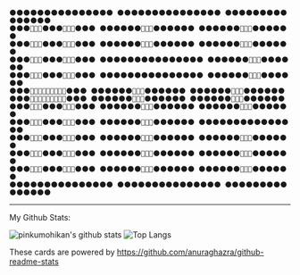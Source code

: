 ```
🌑🌑🌑🌑🌑🌑🌑🌑🌑🌑🌑🌑🌑🌑🌑 🌑🌑🌑🌑🌑🌑🌑🌑🌑🌑🌑🌑🌑🌑🌑 🌑🌑🌑🌑🌑🌑🌑🌑🌑🌑🌑🌑🌑🌑🌑
🌑🌑🌑🤔🤔🤔🌑🌑🌑🤔🤔🤔🌑🌑🌑 🌑🌑🌑🌑🌑🌑🤔🤔🤔🌑🌑🌑🌑🌑🌑 🌑🌑🌑🌑🌑🌑🤔🤔🤔🌑🌑🌑🌑🌑🌑
🌑🌑🌑🤔🤔🤔🌑🌑🌑🤔🤔🤔🌑🌑🌑 🌑🌑🌑🌑🌑🌑🤔🤔🤔🌑🌑🌑🌑🌑🌑 🌑🌑🌑🌑🌑🌑🤔🤔🤔🌑🌑🌑🌑🌑🌑
🌑🌑🌑🤔🤔🤔🌑🌑🌑🤔🤔🤔🌑🌑🌑 🌑🌑🌑🌑🌑🌑🌑🌑🌑🌑🌑🌑🌑🌑🌑 🌑🌑🌑🌑🌑🌑🤔🤔🤔🌑🌑🌑🌑🌑🌑
🌑🌑🌑🤔🤔🤔🌑🌑🌑🤔🤔🤔🌑🌑🌑 🌑🌑🌑🌑🌑🌑🌑🌑🌑🌑🌑🌑🌑🌑🌑 🌑🌑🌑🌑🌑🌑🤔🤔🤔🌑🌑🌑🌑🌑🌑
🌑🌑🌑🤔🤔🤔🤔🤔🤔🤔🤔🤔🌑🌑🌑 🌑🌑🌑🌑🌑🌑🤔🤔🤔🌑🌑🌑🌑🌑🌑 🌑🌑🌑🌑🌑🌑🤔🤔🤔🌑🌑🌑🌑🌑🌑
🌑🌑🌑🤔🤔🤔🤔🤔🤔🤔🤔🤔🌑🌑🌑 🌑🌑🌑🌑🌑🌑🤔🤔🤔🌑🌑🌑🌑🌑🌑 🌑🌑🌑🌑🌑🌑🤔🤔🤔🌑🌑🌑🌑🌑🌑
🌑🌑🌑🤔🤔🤔🌑🌑🌑🤔🤔🤔🌑🌑🌑 🌑🌑🌑🌑🌑🌑🤔🤔🤔🌑🌑🌑🌑🌑🌑 🌑🌑🌑🌑🌑🌑🤔🤔🤔🌑🌑🌑🌑🌑🌑
🌑🌑🌑🤔🤔🤔🌑🌑🌑🤔🤔🤔🌑🌑🌑 🌑🌑🌑🌑🌑🌑🤔🤔🤔🌑🌑🌑🌑🌑🌑 🌑🌑🌑🌑🌑🌑🌑🌑🌑🌑🌑🌑🌑🌑🌑
🌑🌑🌑🤔🤔🤔🌑🌑🌑🤔🤔🤔🌑🌑🌑 🌑🌑🌑🌑🌑🌑🤔🤔🤔🌑🌑🌑🌑🌑🌑 🌑🌑🌑🌑🌑🌑🤔🤔🤔🌑🌑🌑🌑🌑🌑
🌑🌑🌑🤔🤔🤔🌑🌑🌑🤔🤔🤔🌑🌑🌑 🌑🌑🌑🌑🌑🌑🤔🤔🤔🌑🌑🌑🌑🌑🌑 🌑🌑🌑🌑🌑🌑🤔🤔🤔🌑🌑🌑🌑🌑🌑
🌑🌑🌑🤔🤔🤔🌑🌑🌑🤔🤔🤔🌑🌑🌑 🌑🌑🌑🌑🌑🌑🤔🤔🤔🌑🌑🌑🌑🌑🌑 🌑🌑🌑🌑🌑🌑🤔🤔🤔🌑🌑🌑🌑🌑🌑
🌑🌑🌑🌑🌑🌑🌑🌑🌑🌑🌑🌑🌑🌑🌑 🌑🌑🌑🌑🌑🌑🌑🌑🌑🌑🌑🌑🌑🌑🌑 🌑🌑🌑🌑🌑🌑🌑🌑🌑🌑🌑🌑🌑🌑🌑
```
---

My Github Stats:

![pinkumohikan's github stats](https://github-readme-stats.vercel.app/api?username=saezurucrow&count_private=true&show_icons=true&theme=buefy)
![Top Langs](https://github-readme-stats.vercel.app/api/top-langs/?username=saezurucrow&theme=buefy&layout=compact&count_private=true)

These cards are powered by https://github.com/anuraghazra/github-readme-stats


